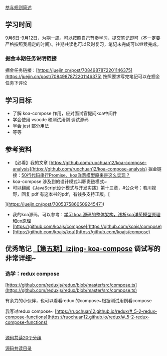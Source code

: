[参与规则简述](https://www.yuque.com/ruochuan12/notice/gm51y6?view=doc_embed)
## 学习时间
9月6日-9月12日，为期一周。可以按照自己节奏学习，提交笔记即可（不一定要严格按照我规定的时间）。往期共读也可以及时复习，笔记未完成可以继续完成。
### 掘金本期任务说明链接

掘金任务链接：[https://juejin.cn/post/7084987872201146375](https://juejin.cn/post/7084987872201146375)
按照要求写完笔记可以在掘金任务下评论
## 学习目标

- 了解 koa-compose 作用，应对面试官提问koa中间件
- 学会使用 vsocde 和测试用例 调试源码
- 学会 jest 部分用法
- 等等
##
## 参考资料

- 【必看】我的文章 [https://github.com/ruochuan12/koa-compose-analysis](https://github.com/ruochuan12/koa-compose-analysis)
掘金链接：[50行代码串行Promise，koa洋葱模型原来是这么实现？](https://juejin.cn/post/7005375860509245471)
- koa-compose 涉及到的设计模式叫职责链模式~
- 可以翻阅《JavaScript设计模式与开发实践》第十三章，#公众号：若川视野，回复 pdf 有这本书的pdf，有钱多支持正版。[

](https://juejin.cn/post/7005375860509245471)
- 我的koa源码，可以参考：[学习 koa 源码的整体架构，浅析koa洋葱模型原理和co原理](https://juejin.cn/post/6844904088220467213)
- [https://github.com/koajs/compose](https://github.com/koajs/compose)
- [https://github.com/koajs/koa](https://github.com/koajs/compose)

优秀笔记
[【第五期】izjing- koa-compose](https://www.yuque.com/ruochuan12/bn1ps1/fbbw3g) 调试写的非常详细~
-

### 选学：redux compose

[https://github.com/reduxjs/redux/blob/master/src/compose.ts](https://github.com/reduxjs/redux/blob/master/src/compose.ts)

有余力的小伙伴，也可以看看redux 的compose~根据测试用例看compose

我写过redux compose~
[https://ruochuan12.github.io/redux/#_5-2-redux-compose-functions](https://ruochuan12.github.io/redux/#_5-2-redux-compose-functions)
##
[源码共读20个分组](https://www.yuque.com/go/doc/56866898?view=doc_embed)

[源码共读目录](https://www.yuque.com/ruochuan12/notice/contents?view=doc_embed)

